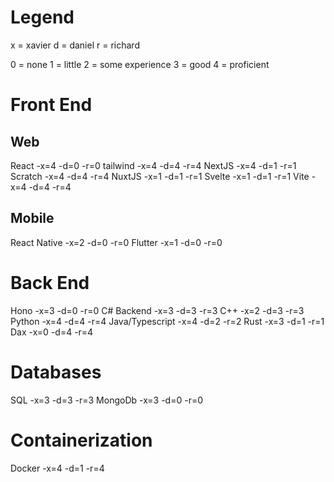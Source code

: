 # Legend
x = xavier
d = daniel
r = richard

0 = none 
1 = little
2 = some experience
3 = good
4 = proficient


# Front End
## Web
React -x=4 -d=0 -r=0
tailwind -x=4 -d=4 -r=4
NextJS -x=4 -d=1 -r=1
Scratch -x=4 -d=4 -r=4
NuxtJS -x=1 -d=1 -r=1
Svelte -x=1 -d=1 -r=1
Vite -x=4 -d=4 -r=4

## Mobile
React Native -x=2 -d=0 -r=0
Flutter -x=1 -d=0 -r=0

# Back End
Hono -x=3 -d=0 -r=0
C# Backend -x=3 -d=3 -r=3
C++ -x=2 -d=3 -r=3
Python -x=4 -d=4 -r=4
Java/Typescript -x=4 -d=2 -r=2
Rust -x=3 -d=1 -r=1
Dax -x=0 -d=4 -r=4

# Databases
SQL -x=3 -d=3 -r=3
MongoDb -x=3 -d=0 -r=0

# Containerization
Docker -x=4 -d=1 -r=4
